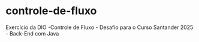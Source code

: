 # controle-de-fluxo
Exercício da DIO -Controle de Fluxo - Desafio para o Curso Santander 2025 - Back-End com Java
